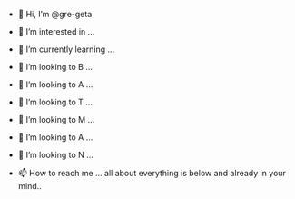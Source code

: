 - 👋 Hi, I’m @gre-geta
- 👀 I’m interested in ...
- 🌱 I’m currently learning ...

- 💞️ I’m looking to B ...
- 💞️ I’m looking to A ...
- 💞️ I’m looking to T ...
- 💞️ I’m looking to M ...
- 💞️ I’m looking to A ...
- 💞️ I’m looking to N ...

- 📫 How to reach me ... all about everything is below and already in your mind..

<!---
gre-geta/ullgetfind 
          Madness, As You Know, Is Like Gravity ⁠— All It Takes Is A Little Push!
          
          Introduce A Little Anarchy, Upset The Established Order, And Everything Becomes Chaos.
          
          
